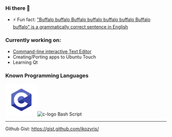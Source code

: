 ### Hi there 👋
- ⚡ Fun fact:  ["Buffalo buffalo Buffalo buffalo buffalo buffalo Buffalo buffalo" is a grammatically correct sentence in English](https://en.wikipedia.org/wiki/Buffalo_buffalo_Buffalo_buffalo_buffalo_buffalo_Buffalo_buffalo)

### Currently working on:
- [Command-line interactive Text Editor](github.com/ikozyris/txt-editor)
- Creating/Porting apps to Ubuntu Touch
- Learning Qt

### Known Programming Languages



<img src="C-logo.png" alt="c-logo" width="100"/><img src="https://user-images.githubusercontent.com/80053394/159924995-ae240b6b-6ae2-45fe-87d5-ac0c7dac2073.png" alt="c-logo" width="80"/>
Bash Script

----
Github Gist: https://gist.github.com/ikozyris/
<!--
**ikozyris/ikozyris** is a ✨ _special_ ✨ repository because its `README.md` (this file) appears on your GitHub profile.

Here are some ideas to get you started:

- 🔭 I’m currently working on ...
- 🌱 I’m currently learning ...
- 👯 I’m looking to collaborate on ...
- 🤔 I’m looking for help with ...
- 💬 Ask me about ...
- 📫 How to reach me: ...
- 😄 Pronouns: ...
- ⚡ Fun fact: ...
-->
